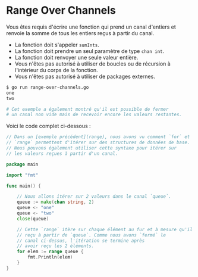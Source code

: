 # Range Over Channels

Vous êtes requis d'écrire une fonction qui prend un canal d'entiers et renvoie la somme de tous les entiers reçus à partir du canal.

- La fonction doit s'appeler `sumInts`.
- La fonction doit prendre un seul paramètre de type `chan int`.
- La fonction doit renvoyer une seule valeur entière.
- Vous n'êtes pas autorisé à utiliser de boucles ou de récursion à l'intérieur du corps de la fonction.
- Vous n'êtes pas autorisé à utiliser de packages externes.

```sh
$ go run range-over-channels.go
one
two

# Cet exemple a également montré qu'il est possible de fermer
# un canal non vide mais de recevoir encore les valeurs restantes.
```

Voici le code complet ci-dessous :

```go
// Dans un [exemple précédent](range), nous avons vu comment `for` et
// `range` permettent d'itérer sur des structures de données de base.
// Nous pouvons également utiliser cette syntaxe pour itérer sur
// les valeurs reçues à partir d'un canal.

package main

import "fmt"

func main() {

	// Nous allons itérer sur 2 valeurs dans le canal `queue`.
	queue := make(chan string, 2)
	queue <- "one"
	queue <- "two"
	close(queue)

	// Cette `range` itère sur chaque élément au fur et à mesure qu'il est
	// reçu à partir de `queue`. Comme nous avons `fermé` le
	// canal ci-dessus, l'itération se termine après
	// avoir reçu les 2 éléments.
	for elem := range queue {
		fmt.Println(elem)
	}
}

```
